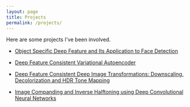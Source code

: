 ```yaml
---
layout: page
title: Projects
permalink: /projects/
---
```


Here are some projects I've been involved.

* [Object Specific Deep Feature and Its Application to Face Detection](/assets/project/osc-face-detection)

* [Deep Feature Consistent Variational Autoencoder](/assets/project/dfcvae)

* [Deep Feature Consistent Deep Image Transformations: Downscaling, Decolorization and HDR Tone Mapping](/assets/project/dfc-dit)

* [Image Companding and Inverse Halftoning using Deep Convolutional Neural Networks](/assets/project/inverse-halftoning)

